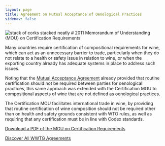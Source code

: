 ```yaml
---
layout: page
title: Agreement on Mutual Acceptance of Oenological Practices
sidenav: false
---
```

<img src="{{site.baseurl}}/assets/uploads/corks-organized.jpg" alt="stack of corks stacked neatly">
# 2011 Memorandum of Understanding (MOU) on Certification Requirements

Many countries require certification of compositional requirements for wine,  which can act as an unnecessary barrier to trade, particularly when they do not relate to a health or safety issue in relation to wine, or when the exporting country already has adequate systems in place to address such issues.

Noting that the <a href="{{site.baseurl}}/mutual-acceptance">Mutual Acceptance Agreement</a> already provided that routine certification should not be required between parties for oenological practices, this same approach was extended with the Certification MOU to compositional aspects of wine that are not defined as oenological practices.

The Certification MOU facilitates international trade in wine, by providing that routine certification of wine composition should not be required other than on health and safety grounds consistent with WTO rules, as well as requiring that any certification must be in line with Codex standards.

<a class="usa-button" href="{{site.baseurl}}/assets/uploads/mou.pdf">Download a PDF of the MOU on Certification Requirements</a>


<a class="usa-button" href="{{site.baseurl}}/agreements">Discover All WWTG Agreements</a>
